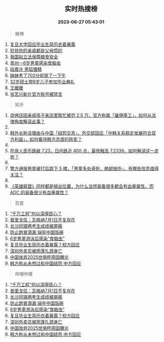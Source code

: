 <div align="center"><h2>实时热搜榜</h2><h4>2023-06-27 05:43:01</h4></div>

> 微博  

1. [复旦大学回应毕业生简历衣着暴露](https://s.weibo.com/weibo?q=%23%E5%A4%8D%E6%97%A6%E5%A4%A7%E5%AD%A6%E5%9B%9E%E5%BA%94%E6%AF%95%E4%B8%9A%E7%94%9F%E7%AE%80%E5%8E%86%E8%A1%A3%E7%9D%80%E6%9A%B4%E9%9C%B2%23&t=31&band_rank=1&Refer=top)<br />
2. [贬低你的亲戚都是父母惯的](https://s.weibo.com/weibo?q=%E8%B4%AC%E4%BD%8E%E4%BD%A0%E7%9A%84%E4%BA%B2%E6%88%9A%E9%83%BD%E6%98%AF%E7%88%B6%E6%AF%8D%E6%83%AF%E7%9A%84&t=31&band_rank=2&Refer=top)<br />
3. [我国拟立法保障粮食安全](https://s.weibo.com/weibo?q=%23%E6%88%91%E5%9B%BD%E6%8B%9F%E7%AB%8B%E6%B3%95%E4%BF%9D%E9%9A%9C%E7%B2%AE%E9%A3%9F%E5%AE%89%E5%85%A8%23&t=31&band_rank=3&Refer=top)<br />
4. [贵州一6岁男童感染食脑虫](https://s.weibo.com/weibo?q=%23%E8%B4%B5%E5%B7%9E%E4%B8%806%E5%B2%81%E7%94%B7%E7%AB%A5%E6%84%9F%E6%9F%93%E9%A3%9F%E8%84%91%E8%99%AB%23&t=31&band_rank=4&Refer=top)<br />
5. [段嘉许 男狐狸精](https://s.weibo.com/weibo?q=%E6%AE%B5%E5%98%89%E8%AE%B8%20%E7%94%B7%E7%8B%90%E7%8B%B8%E7%B2%BE&t=31&band_rank=5&Refer=top)<br />
6. [妹妹考了702分却哭了一下午](https://s.weibo.com/weibo?q=%23%E5%A6%B9%E5%A6%B9%E8%80%83%E4%BA%86702%E5%88%86%E5%8D%B4%E5%93%AD%E4%BA%86%E4%B8%80%E4%B8%8B%E5%8D%88%23&t=31&band_rank=6&Refer=top)<br />
7. [32岁硕士带8岁儿子参加毕业典礼](https://s.weibo.com/weibo?q=%2332%E5%B2%81%E7%A1%95%E5%A3%AB%E5%B8%A68%E5%B2%81%E5%84%BF%E5%AD%90%E5%8F%82%E5%8A%A0%E6%AF%95%E4%B8%9A%E5%85%B8%E7%A4%BC%23&t=31&band_rank=7&Refer=top)<br />
8. [王暖暖](https://s.weibo.com/weibo?q=%E7%8E%8B%E6%9A%96%E6%9A%96&t=31&band_rank=8&Refer=top)<br />
9. [张艺兴新片官方账号被禁言](https://s.weibo.com/weibo?q=%23%E5%BC%A0%E8%89%BA%E5%85%B4%E6%96%B0%E7%89%87%E5%AE%98%E6%96%B9%E8%B4%A6%E5%8F%B7%E8%A2%AB%E7%A6%81%E8%A8%80%23&t=31&band_rank=9&Refer=top)<br />

> 知乎  

1. [烧烤店因亲戚孩子来店里帮忙被罚 2.5 万，官方称属「雇佣童工」，如何从法律角度解读此事？](https://www.zhihu.com/question/608695467)<br />
2. []()<br />
3. [韩外长称没理由与中国「结怨交恶」，外交部回应「中韩关系稳定发展符合双方利益」，如何看待韩方态度的转变？](https://www.zhihu.com/question/608737881)<br />
4. []()<br />
5. [在岸人民币跌破 7.23，日内跌近 400 点，最低触及 7.2339，如何解读这一走势？](https://www.zhihu.com/question/608737327)<br />
6. []()<br />
7. [警方通报男童被打后跳下 5 楼，「男童多处骨折，肺部挫伤」，有哪些信息值得关注？](https://www.zhihu.com/question/608832311)<br />
8. []()<br />
9. [《英雄联盟》同样都是输出位置，为什么法师装备很多都会有血量属性，而 ADC 的装备很少有血量属性？](https://www.zhihu.com/question/607822823)<br />

> 百度  

1. [“千万工程”何以深得民心？](https://www.baidu.com/s?wd=%E2%80%9C%E5%8D%83%E4%B8%87%E5%B7%A5%E7%A8%8B%E2%80%9D%E4%BD%95%E4%BB%A5%E6%B7%B1%E5%BE%97%E6%B0%91%E5%BF%83%EF%BC%9F&sa=fyb_news&rsv_dl=fyb_news)<br />
2. [普里戈任：瓦格纳7月1日不复存在](https://www.baidu.com/s?wd=%E6%99%AE%E9%87%8C%E6%88%88%E4%BB%BB%EF%BC%9A%E7%93%A6%E6%A0%BC%E7%BA%B37%E6%9C%881%E6%97%A5%E4%B8%8D%E5%A4%8D%E5%AD%98%E5%9C%A8&sa=fyb_news&rsv_dl=fyb_news)<br />
3. [长沙同寝两考生成绩被屏蔽](https://www.baidu.com/s?wd=%E9%95%BF%E6%B2%99%E5%90%8C%E5%AF%9D%E4%B8%A4%E8%80%83%E7%94%9F%E6%88%90%E7%BB%A9%E8%A2%AB%E5%B1%8F%E8%94%BD&sa=fyb_news&rsv_dl=fyb_news)<br />
4. [防止跑冒滴漏 端牢中国饭碗](https://www.baidu.com/s?wd=%E9%98%B2%E6%AD%A2%E8%B7%91%E5%86%92%E6%BB%B4%E6%BC%8F+%E7%AB%AF%E7%89%A2%E4%B8%AD%E5%9B%BD%E9%A5%AD%E7%A2%97&sa=fyb_news&rsv_dl=fyb_news)<br />
5. [6岁男童游泳后感染“食脑虫”](https://www.baidu.com/s?wd=6%E5%B2%81%E7%94%B7%E7%AB%A5%E6%B8%B8%E6%B3%B3%E5%90%8E%E6%84%9F%E6%9F%93%E2%80%9C%E9%A3%9F%E8%84%91%E8%99%AB%E2%80%9D&sa=fyb_news&rsv_dl=fyb_news)<br />
6. [复旦毕业生简历衣着暴露？校方回应](https://www.baidu.com/s?wd=%E5%A4%8D%E6%97%A6%E6%AF%95%E4%B8%9A%E7%94%9F%E7%AE%80%E5%8E%86%E8%A1%A3%E7%9D%80%E6%9A%B4%E9%9C%B2%EF%BC%9F%E6%A0%A1%E6%96%B9%E5%9B%9E%E5%BA%94&sa=fyb_news&rsv_dl=fyb_news)<br />
7. [深圳外卖员被雨篷扎颈身亡](https://www.baidu.com/s?wd=%E6%B7%B1%E5%9C%B3%E5%A4%96%E5%8D%96%E5%91%98%E8%A2%AB%E9%9B%A8%E7%AF%B7%E6%89%8E%E9%A2%88%E8%BA%AB%E4%BA%A1&sa=fyb_news&rsv_dl=fyb_news)<br />
8. [中国放弃2025世俱杯原因曝光](https://www.baidu.com/s?wd=%E4%B8%AD%E5%9B%BD%E6%94%BE%E5%BC%832025%E4%B8%96%E4%BF%B1%E6%9D%AF%E5%8E%9F%E5%9B%A0%E6%9B%9D%E5%85%89&sa=fyb_news&rsv_dl=fyb_news)<br />
9. [韩方称从未想过和中国结怨 中方回应](https://www.baidu.com/s?wd=%E9%9F%A9%E6%96%B9%E7%A7%B0%E4%BB%8E%E6%9C%AA%E6%83%B3%E8%BF%87%E5%92%8C%E4%B8%AD%E5%9B%BD%E7%BB%93%E6%80%A8+%E4%B8%AD%E6%96%B9%E5%9B%9E%E5%BA%94&sa=fyb_news&rsv_dl=fyb_news)<br />

> 哔哩哔哩  

1. [“千万工程”何以深得民心？](https://www.baidu.com/s?wd=%E2%80%9C%E5%8D%83%E4%B8%87%E5%B7%A5%E7%A8%8B%E2%80%9D%E4%BD%95%E4%BB%A5%E6%B7%B1%E5%BE%97%E6%B0%91%E5%BF%83%EF%BC%9F&sa=fyb_news&rsv_dl=fyb_news)<br />
2. [普里戈任：瓦格纳7月1日不复存在](https://www.baidu.com/s?wd=%E6%99%AE%E9%87%8C%E6%88%88%E4%BB%BB%EF%BC%9A%E7%93%A6%E6%A0%BC%E7%BA%B37%E6%9C%881%E6%97%A5%E4%B8%8D%E5%A4%8D%E5%AD%98%E5%9C%A8&sa=fyb_news&rsv_dl=fyb_news)<br />
3. [长沙同寝两考生成绩被屏蔽](https://www.baidu.com/s?wd=%E9%95%BF%E6%B2%99%E5%90%8C%E5%AF%9D%E4%B8%A4%E8%80%83%E7%94%9F%E6%88%90%E7%BB%A9%E8%A2%AB%E5%B1%8F%E8%94%BD&sa=fyb_news&rsv_dl=fyb_news)<br />
4. [防止跑冒滴漏 端牢中国饭碗](https://www.baidu.com/s?wd=%E9%98%B2%E6%AD%A2%E8%B7%91%E5%86%92%E6%BB%B4%E6%BC%8F+%E7%AB%AF%E7%89%A2%E4%B8%AD%E5%9B%BD%E9%A5%AD%E7%A2%97&sa=fyb_news&rsv_dl=fyb_news)<br />
5. [6岁男童游泳后感染“食脑虫”](https://www.baidu.com/s?wd=6%E5%B2%81%E7%94%B7%E7%AB%A5%E6%B8%B8%E6%B3%B3%E5%90%8E%E6%84%9F%E6%9F%93%E2%80%9C%E9%A3%9F%E8%84%91%E8%99%AB%E2%80%9D&sa=fyb_news&rsv_dl=fyb_news)<br />
6. [复旦毕业生简历衣着暴露？校方回应](https://www.baidu.com/s?wd=%E5%A4%8D%E6%97%A6%E6%AF%95%E4%B8%9A%E7%94%9F%E7%AE%80%E5%8E%86%E8%A1%A3%E7%9D%80%E6%9A%B4%E9%9C%B2%EF%BC%9F%E6%A0%A1%E6%96%B9%E5%9B%9E%E5%BA%94&sa=fyb_news&rsv_dl=fyb_news)<br />
7. [深圳外卖员被雨篷扎颈身亡](https://www.baidu.com/s?wd=%E6%B7%B1%E5%9C%B3%E5%A4%96%E5%8D%96%E5%91%98%E8%A2%AB%E9%9B%A8%E7%AF%B7%E6%89%8E%E9%A2%88%E8%BA%AB%E4%BA%A1&sa=fyb_news&rsv_dl=fyb_news)<br />
8. [中国放弃2025世俱杯原因曝光](https://www.baidu.com/s?wd=%E4%B8%AD%E5%9B%BD%E6%94%BE%E5%BC%832025%E4%B8%96%E4%BF%B1%E6%9D%AF%E5%8E%9F%E5%9B%A0%E6%9B%9D%E5%85%89&sa=fyb_news&rsv_dl=fyb_news)<br />
9. [韩方称从未想过和中国结怨 中方回应](https://www.baidu.com/s?wd=%E9%9F%A9%E6%96%B9%E7%A7%B0%E4%BB%8E%E6%9C%AA%E6%83%B3%E8%BF%87%E5%92%8C%E4%B8%AD%E5%9B%BD%E7%BB%93%E6%80%A8+%E4%B8%AD%E6%96%B9%E5%9B%9E%E5%BA%94&sa=fyb_news&rsv_dl=fyb_news)<br />
